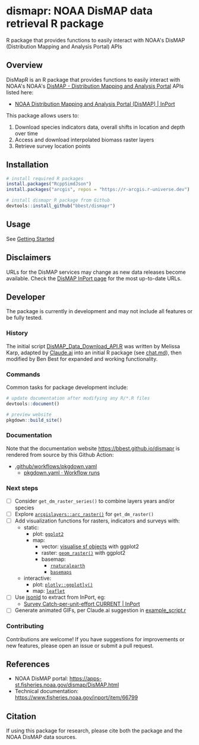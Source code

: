 # dismapr: NOAA DisMAP data retrieval R package

R package that provides functions to easily interact with NOAA's DisMAP (Distribution Mapping and Analysis Portal) APIs

## Overview

DisMapR is an R package that provides functions to easily interact with NOAA's NOAA's [DisMAP - Distribution Mapping and Analysis Portal](https://apps-st.fisheries.noaa.gov/dismap/) APIs listed here:

- [NOAA Distribution Mapping and Analysis Portal (DisMAP) | InPort](https://www.fisheries.noaa.gov/inport/item/66799)

This package allows users to:

1. Download species indicators data, overall shifts in location and depth over time
2. Access and download interpolated biomass raster layers
3. Retrieve survey location points

## Installation

```r
# install required R packages
install.packages("RcppSimdJson")
install.packages("arcgis", repos = "https://r-arcgis.r-universe.dev")

# install dismapr R package from Github
devtools::install_github("bbest/dismapr")
```

## Usage

See [Getting Started](articles/dismapr.html)

## Disclaimers

URLs for the DisMAP services may change as new data releases become available. Check the [DisMAP InPort page](https://www.fisheries.noaa.gov/inport/item/66799) for the most up-to-date URLs.

## Developer

The package is currently in development and may not include all features or be fully tested.

### History

The initial script 
[DisMAP_Data_Download_API.R](https://github.com/bbest/dismapr/blob/9da16bab6a3361c97d61384de08f208aab3fe065/inst/DisMAP_Data_Download_API.R)
was written by Melissa Karp, adapted by [Claude.ai](https://claude.ai/) into an 
initial R package (see [chat.md](https://github.com/bbest/dismapr/blob/9da16bab6a3361c97d61384de08f208aab3fe065/inst/claude.ai/chat.md)), 
then modified by Ben Best for expanded and working functionality.

### Commands

Common tasks for package development include:

```r
# update documentation after modifying any R/*.R files
devtools::document()

# preview website
pkgdown::build_site()
```

### Documentation

Note that the documentation website <https://bbest.github.io/dismapr> is rendered from source by this Github Action:

- [.github/workflows/pkgdown.yaml](https://github.com/bbest/dismapr/blob/main/.github/workflows/pkgdown.yaml)
  - [pkgdown.yaml · Workflow runs](https://github.com/bbest/dismapr/actions/workflows/pkgdown.yaml)

### Next steps

- [ ] Consider `get_dm_raster_series()` to combine layers years and/or species
- [ ] Explore [`arcgislayers::arc_raster()`](https://developers.arcgis.com/r-bridge/api-reference/arcgislayers/arc_raster.html) for `get_dm_raster()`
- [ ] Add visualization functions for rasters, indicators and surveys with:
  - static:
    - plot: [`ggplot2`](https://ggplot2.tidyverse.org/)
    - map: 
      - vector: [visualise sf objects](https://ggplot2.tidyverse.org/reference/ggsf.html) with ggplot2
      - raster: [`geom_raster()`](https://ggplot2.tidyverse.org/reference/geom_tile.html) with ggplot2
      - basemap:
        - [`rnaturalearth`](https://ropensci.github.io/rnaturalearth/)
        - [`basemaps`](https://jakob.schwalb-willmann.de/basemaps/)
  - interactive:
    - plot: [`plotly::ggplotly()`](https://plotly.com/ggplot2/getting-started/)
    - map: [`leaflet`](https://rstudio.github.io/leaflet/)
- [ ] Use [jsonld](https://docs.ropensci.org/jsonld/) to extract from InPort, eg:
  - [Survey Catch-per-unit-effort CURRENT | InPort](https://www.fisheries.noaa.gov/inport/item/69743)
- [ ] Generate animated GIFs, per Claude.ai suggestion in [example_script.r](https://github.com/bbest/dismapr/blob/9da16bab6a3361c97d61384de08f208aab3fe065/inst/claude.ai/example_script.r#L101-L119)

### Contributing

Contributions are welcome! If you have suggestions for improvements or new features, please open an issue or submit a pull request.

## References

- NOAA DisMAP portal: https://apps-st.fisheries.noaa.gov/dismap/DisMAP.html
- Technical documentation: https://www.fisheries.noaa.gov/inport/item/66799

## Citation

If using this package for research, please cite both the package and the NOAA DisMAP data sources.
